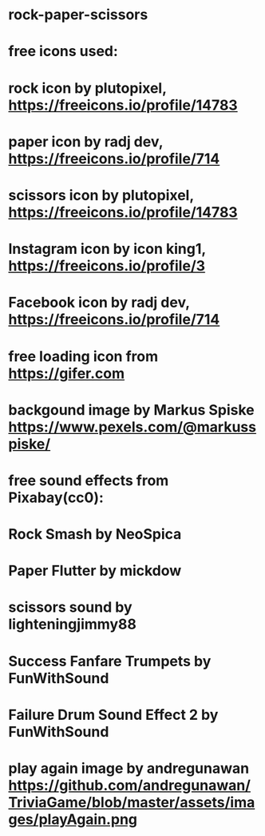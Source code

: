 # rock-paper-scissors

# free icons used:

# rock icon by plutopixel, https://freeicons.io/profile/14783
# paper icon by radj dev, https://freeicons.io/profile/714
# scissors icon by plutopixel, https://freeicons.io/profile/14783
# Instagram icon by icon king1, https://freeicons.io/profile/3
# Facebook icon by radj dev, https://freeicons.io/profile/714
# free loading icon from https://gifer.com
# backgound image by Markus Spiske https://www.pexels.com/@markusspiske/

# free sound effects from Pixabay(cc0):

# Rock Smash by NeoSpica
# Paper Flutter by mickdow
# scissors sound by lighteningjimmy88
# Success Fanfare Trumpets by FunWithSound
# Failure Drum Sound Effect 2 by FunWithSound

# play again image by andregunawan https://github.com/andregunawan/TriviaGame/blob/master/assets/images/playAgain.png